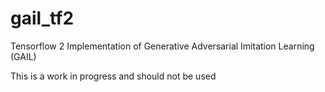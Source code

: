 # gail_tf2
Tensorflow 2 Implementation of Generative Adversarial Imitation Learning (GAIL)

This is a work in progress and should not be used

